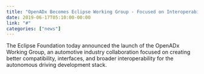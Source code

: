 ```yaml
---
title: "OpenADx Becomes Eclipse Working Group - Focused on Interoperability in the Autonomous Driving Software Stack"
date: 2019-06-17T05:10:00-00:00
link: "#"
categories: ["news"]
---
```


The Eclipse Foundation today announced the launch of the OpenADx Working Group, an automotive industry collaboration focused on creating better compatibility, interfaces, and broader interoperability for the autonomous driving development stack.